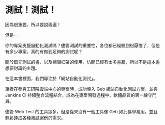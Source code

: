 # 測試！測試！

因為很重要，所以要說兩遍！

但是⋯

你的專案支援自動化測試嗎？儘管測試的重要性，各位都已經聽到很厭倦了，但是有多少專案，真的有做到足夠的測試呢？

關於單元測試的書，以及相關框架的使用，坊間已經有太多書籍，所以不是這本書想要討論的主題。

在這本書裡面，我們專注於「網站自動化測試」。

筆者在參與工研院雲端中心的專案時，成功導入 Geb 網站自動化測試方案，並與 Jenkins CI 持續整合流程結合，成為在專案開發過程中，軟體品質的第一線守門員。

儘管 Web Test 的工具眾多，但是從來沒有一個工具像 Geb 如此易學易用，並且輕鬆達成各種測試案例的需求。

